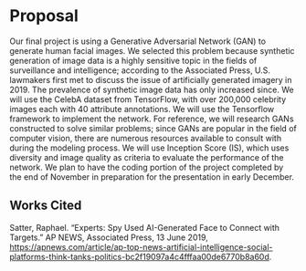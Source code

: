 # Proposal

Our final project is using a Generative Adversarial Network (GAN) to generate human facial images. We selected this problem because synthetic generation of image data is a highly sensitive topic in the fields of surveillance and intelligence; according to the Associated Press, U.S. lawmakers first met to discuss the issue of artificially generated imagery in 2019. The prevalence of synthetic image data has only increased since. We will use the CelebA dataset from TensorFlow, with over 200,000 celebrity images each with 40 attribute annotations. We will use the Tensorflow framework to implement the network. For reference, we will research GANs constructed to solve similar problems; since GANs are popular in the field of computer vision, there are numerous resources available to consult with during the modeling process. We will use Inception Score (IS), which uses diversity and image quality as criteria to evaluate the performance of the network. We plan to have the coding portion of the project completed by the end of November in preparation for the presentation in early December.

## Works Cited
Satter, Raphael. “Experts: Spy Used AI-Generated Face to Connect with Targets.” AP NEWS,
Associated Press, 13 June 2019,
https://apnews.com/article/ap-top-news-artificial-intelligence-social-platforms-think-tanks-politics-bc2f19097a4c4fffaa00de6770b8a60d.
